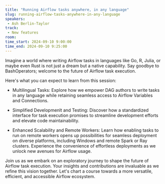 ```yaml
---
title: "Running Airflow tasks anywhere, in any language"
slug: running-airflow-tasks-anywhere-in-any-language
speakers:
 - Ash Berlin-Taylor
track:
 - New features
room: 
time_start: 2024-09-10 9:00:00
time_end: 2024-09-10 9:25:00
---
```


Imagine a world where writing Airflow tasks in languages like Go, R, Julia, or maybe even Rust is not just a dream but a native capability. Say goodbye to BashOperators; welcome to the future of Airflow task execution.

Here's what you can expect to learn from this session:

- Multilingual Tasks: Explore how we empower DAG authors to write tasks in any language while retaining seamless access to Airflow Variables and Connections.

- Simplified Developmenlt and Testing: Discover how a standardized interface for task execution promises to streamline development efforts and elevate code maintainability.

- Enhanced Scalability and Remote Workers: Learn how enabling tasks to run on remote workers opens up possibilities for seamless deployment on diverse platforms, including Windows and remote Spark or Ray clusters. Experience the convenience of effortless deployments as we unlock new avenues for Airflow usage.

Join us as we embark on an exploratory journey to shape the future of Airflow task execution. Your insights and contributions are invaluable as we refine this vision together. Let's chart a course towards a more versatile, efficient, and accessible Airflow ecosystem.